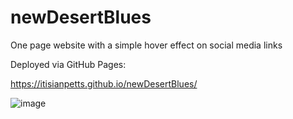 # newDesertBlues
One page website with a simple hover effect on social media links

Deployed via GitHub Pages:

https://itisianpetts.github.io/newDesertBlues/


![image](https://user-images.githubusercontent.com/66824231/110246431-7961b800-7f5f-11eb-93c9-257195640aab.png)
